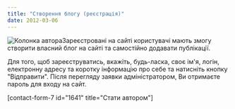 ```yaml
---
title: "Створення блогу (реєстрація)"
date: 2012-03-06
---
```


![](https://mpz.brovary.org/wp-content/uploads/2012/03/Колонка-автора.jpg "Колонка автора")Зареєстровані на сайті користувачі мають змогу створити власний блог на сайті та самостійно додавати публікації.

Для того, щоб зареєструватись, вкажіть, будь-ласка, своє ім'я, логін, електронну адресу та коротку інформацію про себе та натисніть кнопку "Відправити". Після перегляду заявки адміністратором, Ви отримаєте пароль для входу на сайт.

\[contact-form-7 id="1641" title="Стати автором"\]
